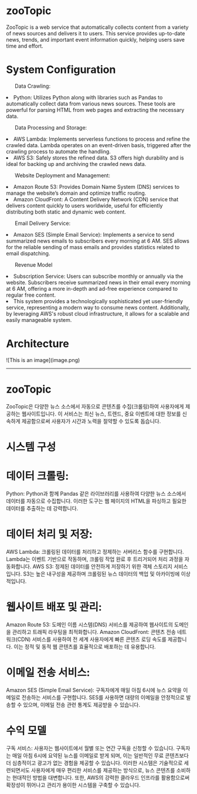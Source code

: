 <h1>zooTopic</h1>
ZooTopic is a web service that automatically collects content from a variety of news sources and delivers it to users. This service provides up-to-date news, trends, and important event information quickly, helping users save time and effort.

<h1>System Configuration</h1>

<ul>Data Crawling:</ul>

<li>Python: Utilizes Python along with libraries such as Pandas to automatically collect data from various news sources. These tools are powerful for parsing HTML from web pages and extracting the necessary data.</li>

<ul>Data Processing and Storage:</ul>

<li>AWS Lambda: Implements serverless functions to process and refine the crawled data. Lambda operates on an event-driven basis, triggered after the crawling process to automate the handling.</li>
<li>AWS S3: Safely stores the refined data. S3 offers high durability and is ideal for backing up and archiving the crawled news data.</li>

<ul>Website Deployment and Management:</ul>

<li>Amazon Route 53: Provides Domain Name System (DNS) services to manage the website’s domain and optimize traffic routing.</li>
<li>Amazon CloudFront: A Content Delivery Network (CDN) service that delivers content quickly to users worldwide, useful for efficiently distributing both static and dynamic web content.</li>

<ul>Email Delivery Service:</ul>

<li>Amazon SES (Simple Email Service): Implements a service to send summarized news emails to subscribers every morning at 6 AM. SES allows for the reliable sending of mass emails and provides statistics related to email dispatching.</li>

<ul>Revenue Model</ul>

<li>Subscription Service: Users can subscribe monthly or annually via the website. Subscribers receive summarized news in their email every morning at 6 AM, offering a more in-depth and ad-free experience compared to regular free content.</li>
<li>This system provides a technologically sophisticated yet user-friendly service, representing a modern way to consume news content. Additionally, by leveraging AWS's robust cloud infrastructure, it allows for a scalable and easily manageable system.</li>

<h1>Architecture</h1>
![This is an image](image.png)


<hr>

<h1>zooTopic</h1>
ZooTopic은 다양한 뉴스 소스에서 자동으로 콘텐츠를 수집(크롤링)하여 사용자에게 제공하는 웹사이트입니다. 이 서비스는 최신 뉴스, 트렌드, 중요 이벤트에 대한 정보를 신속하게 제공함으로써 사용자가 시간과 노력을 절약할 수 있도록 돕습니다.

<h1>시스템 구성</h1>

<h1>데이터 크롤링:</h1>
Python: Python과 함께 Pandas 같은 라이브러리를 사용하여 다양한 뉴스 소스에서 데이터를 자동으로 수집합니다. 이러한 도구는 웹 페이지의 HTML을 파싱하고 필요한 데이터를 추출하는 데 강력합니다.

<h1>데이터 처리 및 저장:</h1>
AWS Lambda: 크롤링된 데이터를 처리하고 정제하는 서버리스 함수를 구현합니다. Lambda는 이벤트 기반으로 작동하며, 크롤링 작업 완료 후 트리거되어 처리 과정을 자동화합니다.
AWS S3: 정제된 데이터를 안전하게 저장하기 위한 객체 스토리지 서비스입니다. S3는 높은 내구성을 제공하며 크롤링된 뉴스 데이터의 백업 및 아카이빙에 이상적입니다.

<h1>웹사이트 배포 및 관리:</h1>
Amazon Route 53: 도메인 이름 시스템(DNS) 서비스를 제공하여 웹사이트의 도메인을 관리하고 트래픽 라우팅을 최적화합니다.
Amazon CloudFront: 콘텐츠 전송 네트워크(CDN) 서비스를 사용하여 전 세계 사용자에게 빠른 콘텐츠 로딩 속도를 제공합니다. 이는 정적 및 동적 웹 콘텐츠를 효율적으로 배포하는 데 유용합니다.

<h1>이메일 전송 서비스:</h1>
Amazon SES (Simple Email Service): 구독자에게 매일 아침 6시에 뉴스 요약을 이메일로 전송하는 서비스를 구현합니다. SES를 사용하면 대량의 이메일을 안정적으로 발송할 수 있으며, 이메일 전송 관련 통계도 제공받을 수 있습니다.

<h1>수익 모델</h1>
구독 서비스: 사용자는 웹사이트에서 월별 또는 연간 구독을 신청할 수 있습니다. 구독자는 매일 아침 6시에 요약된 뉴스를 이메일로 받게 되며, 이는 일반적인 무료 콘텐츠보다 더 심층적이고 광고가 없는 경험을 제공할 수 있습니다.
이러한 시스템은 기술적으로 세련되면서도 사용자에게 매우 편리한 서비스를 제공하는 방식으로, 뉴스 콘텐츠를 소비하는 현대적인 방법을 대변합니다. 또한, AWS의 강력한 클라우드 인프라를 활용함으로써 확장성이 뛰어나고 관리가 용이한 시스템을 구축할 수 있습니다.
